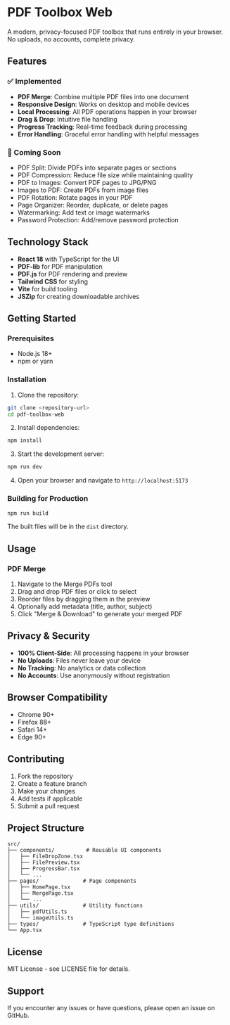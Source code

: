 # PDF Toolbox Web

A modern, privacy-focused PDF toolbox that runs entirely in your browser. No uploads, no accounts, complete privacy.

## Features

### ✅ Implemented
- **PDF Merge**: Combine multiple PDF files into one document
- **Responsive Design**: Works on desktop and mobile devices
- **Local Processing**: All PDF operations happen in your browser
- **Drag & Drop**: Intuitive file handling
- **Progress Tracking**: Real-time feedback during processing
- **Error Handling**: Graceful error handling with helpful messages

### 🔄 Coming Soon
- PDF Split: Divide PDFs into separate pages or sections
- PDF Compression: Reduce file size while maintaining quality
- PDF to Images: Convert PDF pages to JPG/PNG
- Images to PDF: Create PDFs from image files
- PDF Rotation: Rotate pages in your PDF
- Page Organizer: Reorder, duplicate, or delete pages
- Watermarking: Add text or image watermarks
- Password Protection: Add/remove password protection

## Technology Stack

- **React 18** with TypeScript for the UI
- **PDF-lib** for PDF manipulation
- **PDF.js** for PDF rendering and preview
- **Tailwind CSS** for styling
- **Vite** for build tooling
- **JSZip** for creating downloadable archives

## Getting Started

### Prerequisites
- Node.js 18+ 
- npm or yarn

### Installation

1. Clone the repository:
```bash
git clone <repository-url>
cd pdf-toolbox-web
```

2. Install dependencies:
```bash
npm install
```

3. Start the development server:
```bash
npm run dev
```

4. Open your browser and navigate to `http://localhost:5173`

### Building for Production

```bash
npm run build
```

The built files will be in the `dist` directory.

## Usage

### PDF Merge
1. Navigate to the Merge PDFs tool
2. Drag and drop PDF files or click to select
3. Reorder files by dragging them in the preview
4. Optionally add metadata (title, author, subject)
5. Click "Merge & Download" to generate your merged PDF

## Privacy & Security

- **100% Client-Side**: All processing happens in your browser
- **No Uploads**: Files never leave your device
- **No Tracking**: No analytics or data collection
- **No Accounts**: Use anonymously without registration

## Browser Compatibility

- Chrome 90+
- Firefox 88+
- Safari 14+
- Edge 90+

## Contributing

1. Fork the repository
2. Create a feature branch
3. Make your changes
4. Add tests if applicable
5. Submit a pull request

## Project Structure

```
src/
├── components/          # Reusable UI components
│   ├── FileDropZone.tsx
│   ├── FilePreview.tsx
│   ├── ProgressBar.tsx
│   └── ...
├── pages/              # Page components
│   ├── HomePage.tsx
│   ├── MergePage.tsx
│   └── ...
├── utils/              # Utility functions
│   ├── pdfUtils.ts
│   └── imageUtils.ts
├── types/              # TypeScript type definitions
└── App.tsx
```

## License

MIT License - see LICENSE file for details.

## Support

If you encounter any issues or have questions, please open an issue on GitHub.